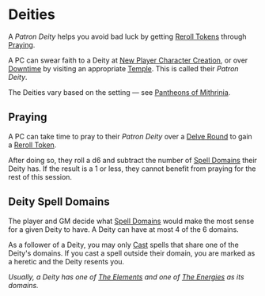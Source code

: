 # Deities

A *Patron Deity* helps you avoid bad luck by getting [Reroll Tokens](../Game%20Procedures/Die%20Rolling%20Mechanics/Reroll%20Tokens.md) through [Praying](Deities.md#Praying).

A PC can swear faith to a Deity at [New Player Character Creation](../Character%20Creation/New%20Player%20Character%20Creation.md), or over [Downtime](../Game%20Procedures/Exploration/Downtime.md) by visiting an appropriate [Temple](../Resources%20for%20GMs/Economy/Relevant%20Prices/Temple.md). This is called their *Patron Deity*.

The Deities vary based on the setting — see [Pantheons of Mithrinia](../Resources%20for%20GMs/Mithrinian%20Pantheons/Pantheons%20of%20Mithrinia.md).

## Praying

A PC can take time to pray to their *Patron Deity* over a [Delve Round](../Game%20Procedures/Core%20Procedures/Round.md#Delve%20Round) to gain a [Reroll Token](../Game%20Procedures/Die%20Rolling%20Mechanics/Reroll%20Tokens.md).

After doing so, they roll a d6 and subtract the number of [Spell Domains](Spells/Spell%20Domains/{Spell%20Domains}.md) their Deity has. If the result is a 1 or less, they cannot benefit from praying for the rest of this session.

## Deity Spell Domains

The player and GM decide what [Spell Domains](Spells/Spell%20Domains/{Spell%20Domains}.md) would make the most sense for a given Deity to have. A Deity can have at most 4 of the 6 domains.

As a follower of a Deity, you may only [Cast](Spellcasting/Spellcasting.md) spells that share one of the Deity's domains. If you cast a spell outside their domain, you are marked as a heretic and the Deity resents you.

*Usually, a Deity has one of [The Elements](Spells/Spell%20Domains/{Spell%20Domains}.md#The%20Elements) and one of [The Energies](Spells/Spell%20Domains/{Spell%20Domains}.md#The%20Energies) as its domains.*
